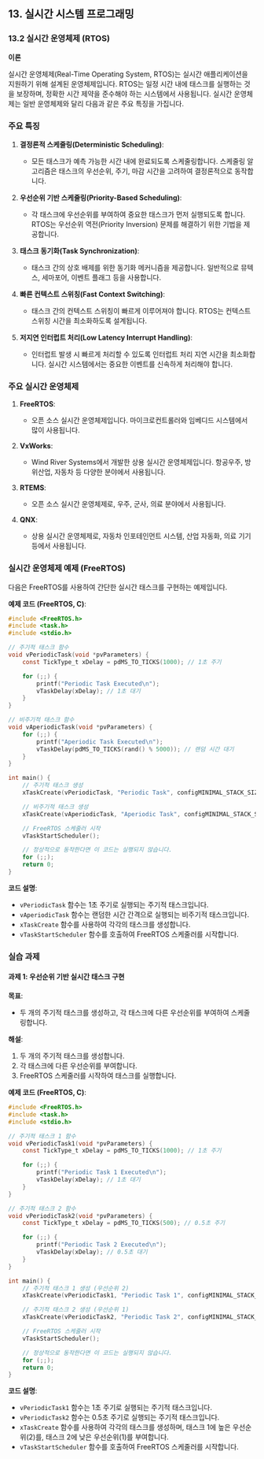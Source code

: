 ## 13. 실시간 시스템 프로그래밍

### 13.2 실시간 운영체제 (RTOS)

**이론**

실시간 운영체제(Real-Time Operating System, RTOS)는 실시간 애플리케이션을 지원하기 위해 설계된 운영체제입니다. RTOS는 일정 시간 내에 태스크를 실행하는 것을 보장하며, 정확한 시간 제약을 준수해야 하는 시스템에서 사용됩니다. 실시간 운영체제는 일반 운영체제와 달리 다음과 같은 주요 특징을 가집니다.

### 주요 특징

1. **결정론적 스케줄링(Deterministic Scheduling)**:
    - 모든 태스크가 예측 가능한 시간 내에 완료되도록 스케줄링합니다. 스케줄링 알고리즘은 태스크의 우선순위, 주기, 마감 시간을 고려하여 결정론적으로 동작합니다.

2. **우선순위 기반 스케줄링(Priority-Based Scheduling)**:
    - 각 태스크에 우선순위를 부여하여 중요한 태스크가 먼저 실행되도록 합니다. RTOS는 우선순위 역전(Priority Inversion) 문제를 해결하기 위한 기법을 제공합니다.

3. **태스크 동기화(Task Synchronization)**:
    - 태스크 간의 상호 배제를 위한 동기화 메커니즘을 제공합니다. 일반적으로 뮤텍스, 세마포어, 이벤트 플래그 등을 사용합니다.

4. **빠른 컨텍스트 스위칭(Fast Context Switching)**:
    - 태스크 간의 컨텍스트 스위칭이 빠르게 이루어져야 합니다. RTOS는 컨텍스트 스위칭 시간을 최소화하도록 설계됩니다.

5. **저지연 인터럽트 처리(Low Latency Interrupt Handling)**:
    - 인터럽트 발생 시 빠르게 처리할 수 있도록 인터럽트 처리 지연 시간을 최소화합니다. 실시간 시스템에서는 중요한 이벤트를 신속하게 처리해야 합니다.

### 주요 실시간 운영체제

1. **FreeRTOS**:
    - 오픈 소스 실시간 운영체제입니다. 마이크로컨트롤러와 임베디드 시스템에서 많이 사용됩니다.

2. **VxWorks**:
    - Wind River Systems에서 개발한 상용 실시간 운영체제입니다. 항공우주, 방위산업, 자동차 등 다양한 분야에서 사용됩니다.

3. **RTEMS**:
    - 오픈 소스 실시간 운영체제로, 우주, 군사, 의료 분야에서 사용됩니다.

4. **QNX**:
    - 상용 실시간 운영체제로, 자동차 인포테인먼트 시스템, 산업 자동화, 의료 기기 등에서 사용됩니다.

### 실시간 운영체제 예제 (FreeRTOS)

다음은 FreeRTOS를 사용하여 간단한 실시간 태스크를 구현하는 예제입니다.

**예제 코드 (FreeRTOS, C)**:

```c
#include <FreeRTOS.h>
#include <task.h>
#include <stdio.h>

// 주기적 태스크 함수
void vPeriodicTask(void *pvParameters) {
    const TickType_t xDelay = pdMS_TO_TICKS(1000); // 1초 주기

    for (;;) {
        printf("Periodic Task Executed\n");
        vTaskDelay(xDelay); // 1초 대기
    }
}

// 비주기적 태스크 함수
void vAperiodicTask(void *pvParameters) {
    for (;;) {
        printf("Aperiodic Task Executed\n");
        vTaskDelay(pdMS_TO_TICKS(rand() % 5000)); // 랜덤 시간 대기
    }
}

int main() {
    // 주기적 태스크 생성
    xTaskCreate(vPeriodicTask, "Periodic Task", configMINIMAL_STACK_SIZE, NULL, 1, NULL);

    // 비주기적 태스크 생성
    xTaskCreate(vAperiodicTask, "Aperiodic Task", configMINIMAL_STACK_SIZE, NULL, 1, NULL);

    // FreeRTOS 스케줄러 시작
    vTaskStartScheduler();

    // 정상적으로 동작한다면 이 코드는 실행되지 않습니다.
    for (;;);
    return 0;
}
```

**코드 설명**:
- `vPeriodicTask` 함수는 1초 주기로 실행되는 주기적 태스크입니다.
- `vAperiodicTask` 함수는 랜덤한 시간 간격으로 실행되는 비주기적 태스크입니다.
- `xTaskCreate` 함수를 사용하여 각각의 태스크를 생성합니다.
- `vTaskStartScheduler` 함수를 호출하여 FreeRTOS 스케줄러를 시작합니다.

### 실습 과제

#### 과제 1: 우선순위 기반 실시간 태스크 구현

**목표**:
- 두 개의 주기적 태스크를 생성하고, 각 태스크에 다른 우선순위를 부여하여 스케줄링합니다.

**해설**:
1. 두 개의 주기적 태스크를 생성합니다.
2. 각 태스크에 다른 우선순위를 부여합니다.
3. FreeRTOS 스케줄러를 시작하여 태스크를 실행합니다.

**예제 코드 (FreeRTOS, C)**:

```c
#include <FreeRTOS.h>
#include <task.h>
#include <stdio.h>

// 주기적 태스크 1 함수
void vPeriodicTask1(void *pvParameters) {
    const TickType_t xDelay = pdMS_TO_TICKS(1000); // 1초 주기

    for (;;) {
        printf("Periodic Task 1 Executed\n");
        vTaskDelay(xDelay); // 1초 대기
    }
}

// 주기적 태스크 2 함수
void vPeriodicTask2(void *pvParameters) {
    const TickType_t xDelay = pdMS_TO_TICKS(500); // 0.5초 주기

    for (;;) {
        printf("Periodic Task 2 Executed\n");
        vTaskDelay(xDelay); // 0.5초 대기
    }
}

int main() {
    // 주기적 태스크 1 생성 (우선순위 2)
    xTaskCreate(vPeriodicTask1, "Periodic Task 1", configMINIMAL_STACK_SIZE, NULL, 2, NULL);

    // 주기적 태스크 2 생성 (우선순위 1)
    xTaskCreate(vPeriodicTask2, "Periodic Task 2", configMINIMAL_STACK_SIZE, NULL, 1, NULL);

    // FreeRTOS 스케줄러 시작
    vTaskStartScheduler();

    // 정상적으로 동작한다면 이 코드는 실행되지 않습니다.
    for (;;);
    return 0;
}
```

**코드 설명**:
- `vPeriodicTask1` 함수는 1초 주기로 실행되는 주기적 태스크입니다.
- `vPeriodicTask2` 함수는 0.5초 주기로 실행되는 주기적 태스크입니다.
- `xTaskCreate` 함수를 사용하여 각각의 태스크를 생성하며, 태스크 1에 높은 우선순위(2)를, 태스크 2에 낮은 우선순위(1)를 부여합니다.
- `vTaskStartScheduler` 함수를 호출하여 FreeRTOS 스케줄러를 시작합니다.
